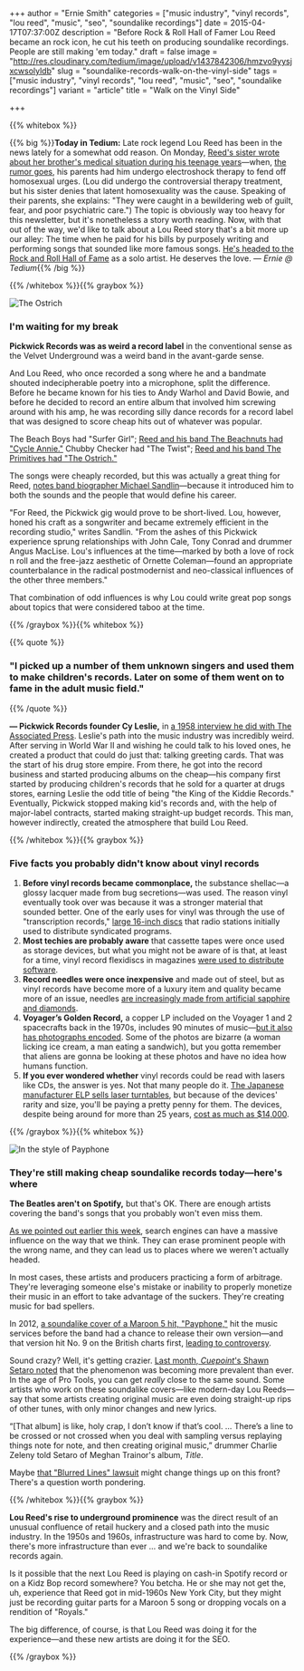 +++
author = "Ernie Smith"
categories = ["music industry", "vinyl records", "lou reed", "music", "seo", "soundalike recordings"]
date = 2015-04-17T07:37:00Z
description = "Before Rock & Roll Hall of Famer Lou Reed became an rock icon, he cut his teeth on producing soundalike recordings. People are still making 'em today."
draft = false
image = "http://res.cloudinary.com/tedium/image/upload/v1437842306/hmzvo9yysjxcwsolyldb"
slug = "soundalike-records-walk-on-the-vinyl-side"
tags = ["music industry", "vinyl records", "lou reed", "music", "seo", "soundalike recordings"]
variant = "article"
title = "Walk on the Vinyl Side"

+++

{{% whitebox %}}

{{% big %}}**Today in Tedium:** Late rock legend Lou Reed has been in the news lately for a somewhat odd reason. On Monday, [Reed's sister wrote about her brother's medical situation during his teenage years](https://medium.com/cuepoint/a-family-in-peril-lou-reed-s-sister-sets-the-record-straight-about-his-childhood-20e8399f84a3)—when, [the rumor goes](http://feministing.com/2013/10/29/how-lou-reeds-homosexuality-was-cured/), his parents had him undergo electroshock therapy to fend off homosexual urges. (Lou did undergo the controversial therapy treatment, but his sister denies that latent homosexuality was the cause. Speaking of their parents, she explains: "They were caught in a bewildering web of guilt, fear, and poor psychiatric care.") The topic is obviously way too heavy for this newsletter, but it's nonetheless a story worth reading. Now, with that out of the way, we'd like to talk about a Lou Reed story that's a bit more up our alley: The time when he paid for his bills by purposely writing and performing songs that sounded like more famous songs. [He's headed to the Rock and Roll Hall of Fame](https://rockhall.com/inductees/nominees/lou-reed/) as a solo artist. He deserves the love. _— Ernie @ Tedium_{{% /big %}}

{{% /whitebox %}}{{% graybox %}}

![The Ostrich](http://res.cloudinary.com/tedium/image/upload/v1437842117/wq0ciulz1ljrd17faxig.jpg)

### I'm waiting for my break

**Pickwick Records was as weird a record label** in the conventional sense as the Velvet Underground was a weird band in the avant-garde sense.

And Lou Reed, who once recorded a song where he and a bandmate shouted indecipherable poetry into a microphone, split the difference. Before he became known for his ties to Andy Warhol and David Bowie, and before he decided to record an entire album that involved him screwing around with his amp, he was recording silly dance records for a record label that was designed to score cheap hits out of whatever was popular.

The Beach Boys had "Surfer Girl"; [Reed and his band The Beachnuts had "Cycle Annie."](https://www.youtube.com/watch?v=yWG61CocCok) Chubby Checker had "The Twist"; [Reed and his band The Primitives had "The Ostrich."](https://www.youtube.com/watch?v=5r998weOUiM)

The songs were cheaply recorded, but this was actually a great thing for Reed, [notes band biographer Michael Sandlin](http://www.loureed.com/features/prevu/)—because it introduced him to both the sounds and the people that would define his career.

"For Reed, the Pickwick gig would prove to be short-lived. Lou, however, honed his craft as a songwriter and became extremely efficient in the recording studio," writes Sandlin. "From the ashes of this Pickwick experience sprung relationships with John Cale, Tony Conrad and drummer Angus MacLise. Lou's influences at the time—marked by both a love of rock n roll and the free-jazz aesthetic of Ornette Coleman—found an appropriate counterbalance in the radical postmodernist and neo-classical influences of the other three members."

That combination of odd influences is why Lou could write great pop songs about topics that were considered taboo at the time.

{{% /graybox %}}{{% whitebox %}}

{{% quote %}}
### "I picked up a number of them unknown singers and used them to make children's records. Later on some of them went on to fame in the adult music field."
{{% /quote %}}

**— Pickwick Records founder Cy Leslie,** in [a 1958 interview he did with The Associated Press](https://news.google.com/newspapers?nid=1842&dat=19580111&id=CR0sAAAAIBAJ&sjid=KMkEAAAAIBAJ&pg=825,4289179&hl=en). Leslie's path into the music industry was incredibly weird. After serving in World War II and wishing he could talk to his loved ones, he created a product that could do just that: talking greeting cards. That was the start of his drug store empire. From there, he got into the record business and started producing albums on the cheap—his company first started by producing children's records that he sold for a quarter at drugs stores, earning Leslie the odd title of being "the King of the Kiddie Records." Eventually, Pickwick stopped making kid's records and, with the help of major-label contracts, started making straight-up budget records. This man, however indirectly, created the atmosphere that build Lou Reed.

{{% /whitebox %}}{{% graybox %}}

### Five facts you probably didn't know about vinyl records

1. **Before vinyl records became commonplace,** the substance shellac—a glossy lacquer made from bug secretions—was used. The reason vinyl eventually took over was because it was a stronger material that sounded better. One of the early uses for vinyl was through the use of "transcription records," [large 16-inch discs](http://randsesotericotr.podbean.com/p/types-of-transcriptions-and-radio-recordings/) that radio stations initially used to distribute syndicated programs.
2. **Most techies are probably aware** that cassette tapes were once used as storage devices, but what you might not be aware of is that, at least for a time, vinyl record flexidiscs in magazines [were used to distribute software](http://shortformblog.com/post/22172037428/rare-file-format-floppy-rom).
3. **Record needles were once inexpensive** and made out of steel, but as vinyl records have become more of a luxury item and quality became more of an issue, needles [are increasingly made from artificial sapphire and diamonds](http://techchannel.radioshack.com/buy-needles-record-player-2342.html).
4. **Voyager’s Golden Record,** a copper LP included on the Voyager 1 and 2 spacecrafts back in the 1970s, includes 90 minutes of music—[but it also has photographs encoded](http://www.smithsonianmag.com/science-nature/what-is-on-voyagers-golden-record-73063839/). Some of the photos are bizarre (a woman licking ice cream, a man eating a sandwich), but you gotta remember that aliens are gonna be looking at these photos and have no idea how humans function.
5. **If you ever wondered whether** vinyl records could be read with lasers like CDs, the answer is yes. Not that many people do it. [The Japanese manufacturer ELP sells laser turntables](http://www.elpj.com/), but because of the devices' rarity and size, you'll be paying a pretty penny for them. The devices, despite being around for more than 25 years, [cost as much as $14,000](http://www.elpj.com/product/price.php).

{{% /graybox %}}{{% whitebox %}}

![In the style of Payphone](http://res.cloudinary.com/tedium/image/upload/v1437842074/hx8zsp4mmiezvoaxybhe.jpg)

### They're still making cheap soundalike records today—here's where

**The Beatles aren't on Spotify,** but that's OK. There are enough artists covering the band's songs that you probably won't even miss them.

[As we pointed out earlier this week](https://medium.com/tedium-the-dull-side-of-the-internet/google-bing-and-siri-have-a-paul-rand-problem-7c59f921f628), search engines can have a massive influence on the way that we think. They can erase prominent people with the wrong name, and they can lead us to places where we weren't actually headed.

In most cases, these artists and producers practicing a form of arbitrage. They're leveraging someone else's mistake or inability to properly monetize their music in an effort to take advantage of the suckers. They're creating music for bad spellers.

In 2012, [a soundalike cover of a Maroon 5 hit, "Payphone,"](https://www.youtube.com/watch?v=_ai6nBDTJwU) hit the music services before the band had a chance to release their own version—and that version hit No. 9 on the British charts first, [leading to controversy](http://www.telegraph.co.uk/culture/music/music-news/9367019/Maroon-5-and-the-new-phenomenon-baffling-the-music-industry.html).

Sound crazy? Well, it's getting crazier. [Last month, _Cuepoint_'s Shawn Setaro noted](https://medium.com/cuepoint/soundalike-songs-are-a-two-faced-business-f44ca9678bef) that the phenomenon was becoming more prevalent than ever. In the age of Pro Tools, you can get _really_ close to the same sound. Some artists who work on these soundalike covers—like modern-day Lou Reeds—say that some artists creating original music are even doing straight-up rips of other tunes, with only minor changes and new lyrics.

“[That album] is like, holy crap, I don’t know if that’s cool. … There’s a line to be crossed or not crossed when you deal with sampling versus replaying things note for note, and then creating original music,” drummer Charlie Zeleny told Setaro of Meghan Trainor's album, _Title_.

Maybe [that "Blurred Lines" lawsuit](http://www.rollingstone.com/music/news/blurred-lines-lawsuit-5-major-music-industry-implications-20150312) might change things up on this front? There's a question worth pondering.

{{% /whitebox %}}{{% graybox %}}

**Lou Reed's rise to underground prominence** was the direct result of an unusual confluence of retail huckery and a closed path into the music industry. In the 1950s and 1960s, infrastructure was hard to come by. Now, there's more infrastructure than ever … and we're back to soundalike records again.

Is it possible that the next Lou Reed is playing on cash-in Spotify record or on a Kidz Bop record somewhere? You betcha. He or she may not get the, uh, experience that Reed got in mid-1960s New York City, but they might just be recording guitar parts for a Maroon 5 song or dropping vocals on a rendition of "Royals."

The big difference, of course, is that Lou Reed was doing it for the experience—and these new artists are doing it for the SEO.

{{% /graybox %}}